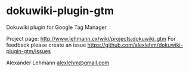 dokuwiki-plugin-gtm
===================

Dokuwiki plugin for Google Tag Manager

Project page: http://www.lehmann.cx/wiki/projects:dokuwiki_gtm
For feedback please create an issue https://github.com/alexlehm/dokuwiki-plugin-gtm/issues

Alexander Lehmann alexlehm@gmail.com

